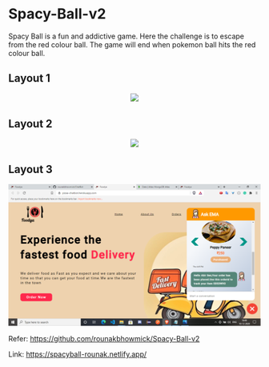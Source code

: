 # Spacy-Ball-v2
Spacy Ball is a  fun and addictive game. Here the challenge is to escape from the red colour ball. The game will end when pokemon ball hits the red colour ball.

## Layout 1
 <p align="center">
  <img src="https://github.com/rounakbhowmick/Spacy-Ball-v2/blob/master/Layout%201.png" width="800px">
</p>

## Layout 2
 <p align="center">
  <img src="https://github.com/rounakbhowmick/Spacy-Ball-v2/blob/master/Layout%202.png" width="800px">
</p>

## Layout 3
 <p align="center">
  <img src="https://github.com/rounakbhowmick/ChatBot/blob/main/Layout3.png" width="800px">
</p>

Refer: https://github.com/rounakbhowmick/Spacy-Ball-v2

Link:  https://spacyball-rounak.netlify.app/
